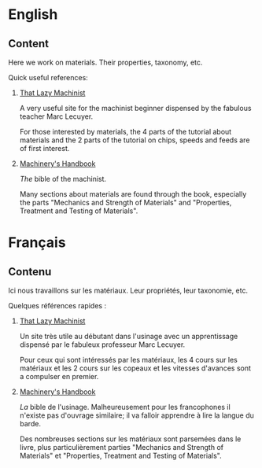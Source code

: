 # English
## Content

Here we work on materials. Their properties, taxonomy, etc.

Quick useful references:

1. [That Lazy Machinist](http://www.thatlazymachinist.com/free-training.html)
   
   A very useful site for the machinist beginner dispensed by the
   fabulous teacher Marc Lecuyer.
   
   For those interested by materials, the 4 parts of the tutorial
   about materials and the 2 parts of the tutorial on chips, speeds
   and feeds are of first interest.

2. [Machinery's Handbook](https://en.wikipedia.org/wiki/Machinery%27s_Handbook)

	*The* bible of the machinist.
	
	Many sections about materials are found through the book,
    especially the parts "Mechanics and Strength of Materials" and
    "Properties, Treatment and Testing of Materials".

# Français
## Contenu

Ici nous travaillons sur les matériaux. Leur propriétés, leur
taxonomie, etc.

Quelques références rapides :

1. [That Lazy Machinist](http://www.thatlazymachinist.com/formation-gratuite.html)

   Un site très utile au débutant dans l'usinage avec un apprentissage
   dispensé par le fabuleux professeur Marc Lecuyer.
   
   Pour ceux qui sont intéressés par les matériaux, les 4 cours sur
   les matériaux et les 2 cours sur les copeaux et les vitesses
   d'avances sont a compulser en premier.

2. [Machinery's Handbook](https://en.wikipedia.org/wiki/Machinery%27s_Handbook)

   *La* bible de l'usinage. Malheureusement pour les francophones il
   n'existe pas d'ouvrage similaire; il va falloir apprendre à lire la
   langue du barde.
   
   Des nombreuses sections sur les matériaux sont parsemées dans le
   livre, plus particulièrement parties "Mechanics and Strength of
   Materials" et "Properties, Treatment and Testing of Materials".

[français]: #français
[english]: #english
